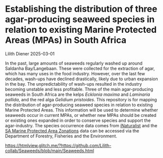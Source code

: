# Establishing the distribution of three agar-producing seaweed species in relation to existing Marine Protected Areas (MPAs) in South Africa
Lilith Diener
2025-03-01

In the past, large amounts of seaweeds regularly washed up around Saldanha Bay/Langebaan. These were collected for the extraction of agar, which has many uses in the food industry. However, over the last few decades, wash-ups have declined drastically, likely due to urban expansion in the bay. The unpredictability of wash-ups resulted in the industry becoming unstable and less profitable. Three of the main agar-producing seaweeds in South Africa are the kelps *Ecklonia maxima* and *Laminaria pallida*, and the red alga *Gelidium pristoides*. This repository is for mapping the distribution of agar-producing seaweed species in relation to existing Marine Protected Areas. This information will be used to determine whether seaweeds occur in current MPAs, or whether new MPAs should be created or existing ones expanded in order to conserve species and support the agar-industry.
The species occurrence data comes from [iNaturalist](https://www.inaturalist.org/) and the [SA Marine Protected Area Zonations](https://egis.environment.gov.za/data_egis/data_download/current) data can be accessed via the Department of Forestry, Fisheries and the Environment.

https://htmlview.glitch.me/?https://github.com/Lilith-collab/Seaweeds/blob/main/Seaweeds.html



